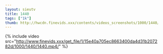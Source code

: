 ```yaml
--- 
layout: sieutv
title: 1440
tags: ["1k"]
thumb: http://hwcdn.finevids.xxx/contents/videos_screenshots/1000/1440/preview.mp4.jpg
---
```

{% include video src="http://www.finevids.xxx/get_file/1/15e40a705ec8663400da4d31b207282d/1000/1440/1440.mp4/" %} 
